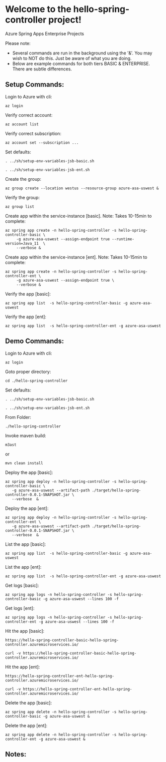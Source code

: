 
# Welcome to the hello-spring-controller project!

Azure Spring Apps Enterprise Projects

Please note:
* Several commands are run in the background using the '&'.  You may wish to NOT do this.  Just be aware of what you are doing.
* Below are example commands for both tiers BASIC & ENTERPRISE.  There are subtle differences.


## Setup Commands:

Login to Azure with cli:
```
az login
```

Verify correct account:
```
az account list
```

Verify correct subscription:
```
az account set --subscription ...
```

Set defaults:
```
. ../sh/setup-env-variables-jsb-basic.sh
```

```
. ../sh/setup-env-variables-jsb-ent.sh
```



Create the group:
```
az group create --location westus --resource-group azure-asa-uswest &
```

Verify the group:
```
az group list
```

Create app within the service-instance [basic]. Note: Takes 10-15min to complete:
```
az spring app create -n hello-spring-controller -s hello-spring-controller-basic \
	 -g azure-asa-uswest --assign-endpoint true --runtime-version=Java_11  \
	 --verbose &
```

Create app within the service-instance [ent]. Note: Takes 10-15min to complete:
```
az spring app create -n hello-spring-controller -s hello-spring-controller-ent \
	 -g azure-asa-uswest --assign-endpoint true \
	 --verbose &
```

Verify the app [basic]:
```
az spring app list  -s hello-spring-controller-basic -g azure-asa-uswest
```

Verify the app [ent]:
```
az spring app list  -s hello-spring-controller-ent -g azure-asa-uswest
```


## Demo Commands:

Login to Azure with cli:
```
az login
```

Goto proper directory:
```
cd ./hello-spring-controller
```

Set defaults:
```
. ../sh/setup-env-variables-jsb-basic.sh
```

```
. ../sh/setup-env-variables-jsb-ent.sh
```

From Folder:
```
./hello-spring-controller
```

Invoke maven build:
```
m3ast
```
or

```
mvn clean install
```

Deploy the app [basic]:
```
az spring app deploy -n hello-spring-controller -s hello-spring-controller-basic \
   -g azure-asa-uswest --artifact-path ./target/hello-spring-controller-0.0.1-SNAPSHOT.jar \
   --verbose  &
```

Deploy the app [ent]:
```
az spring app deploy -n hello-spring-controller -s hello-spring-controller-ent \
   -g azure-asa-uswest --artifact-path ./target/hello-spring-controller-0.0.1-SNAPSHOT.jar \
   --verbose  &
```


List the app [basic]:
```
az spring app list  -s hello-spring-controller-basic -g azure-asa-uswest
```

List the app [ent]:
```
az spring app list  -s hello-spring-controller-ent -g azure-asa-uswest
```


Get logs [basic]:
```
az spring app logs -n hello-spring-controller -s hello-spring-controller-basic -g azure-asa-uswest --lines 100 -f
```

Get logs [ent]:
```
az spring app logs -n hello-spring-controller -s hello-spring-controller-ent -g azure-asa-uswest --lines 100 -f
```

Hit the app [basic]:

```
https://hello-spring-controller-basic-hello-spring-controller.azuremicroservices.io/
```

```
curl -v https://hello-spring-controller-basic-hello-spring-controller.azuremicroservices.io/
```


Hit the app [ent]:

```
https://hello-spring-controller-ent-hello-spring-controller.azuremicroservices.io/
```

```
curl -v https://hello-spring-controller-ent-hello-spring-controller.azuremicroservices.io/
```

Delete the app [basic]:
```
az spring app delete -n hello-spring-controller -s hello-spring-controller-basic -g azure-asa-uswest &
```

Delete the app [ent]:
```
az spring app delete -n hello-spring-controller -s hello-spring-controller-ent -g azure-asa-uswest &
```


## Notes:





